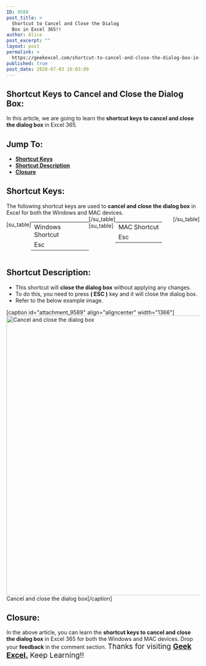```yaml
---
ID: 9588
post_title: >
  Shortcut to Cancel and Close the Dialog
  Box in Excel 365!!
author: Alice
post_excerpt: ""
layout: post
permalink: >
  https://geekexcel.com/shortcut-to-cancel-and-close-the-dialog-box-in-excel-365/
published: true
post_date: 2020-07-03 16:03:09
---
```

<h2>Shortcut Keys to Cancel and Close the Dialog Box:</h2>
In this article, we are going to learn the<strong> shortcut keys to cancel and close the dialog box</strong> in Excel 365.
<h2>Jump To:</h2>
<ul>
 	<li><strong><a href="#1">Shortcut Keys</a></strong></li>
 	<li><strong><a href="#2">Shortcut Description</a></strong></li>
 	<li><strong><a href="#3">Closure</a></strong></li>
</ul>
<h2 id="1">Shortcut Keys:</h2>
The following shortcut keys are used to <strong>cancel and close the dialog box</strong> in Excel for both the Windows and MAC devices.
<div style="display: flex;">

[su_table]
<table>
<tbody>
<tr>
<td>Windows Shortcut</td>
</tr>
<tr>
<td style="display: flex;"><span class="key-flex"><span class="win-key"><span class="custom-span-key">Esc</span></span></span></td>
</tr>
</tbody>
</table>
[/su_table]
[su_table]
<table style="float: right;">
<tbody>
<tr>
<td>MAC Shortcut</td>
</tr>
<tr>
<td style="display: flex;"><span class="key-flex"><span class="mac-key"><span class="custom-span-key">Esc</span></span></span></td>
</tr>
</tbody>
</table>
[/su_table]

</div>
<h2 id="2">Shortcut Description:</h2>
<ul>
 	<li>This shortcut will <strong>close the dialog box</strong> without applying any changes.</li>
 	<li>To do this, you need to press <strong>( ESC )</strong> key and it will close the dialog box.</li>
 	<li>Refer to the below example image.</li>
</ul>
[caption id="attachment_9589" align="aligncenter" width="1366"]<img class="size-full wp-image-9589" src="https://geekexcel.com/wp-content/uploads/2020/07/ezgif.com-optimize-2020-07-03T155105.316.gif" alt="Cancel and close the dialog box" width="1366" height="729" /> Cancel and close the dialog box[/caption]
<h2 id="3">Closure:</h2>
In the above article, you can learn the <strong>shortcut keys to cancel and close the dialog box</strong> in Excel 365 for both the Windows and MAC devices. Drop your <strong>feedback</strong> in the comment section. <span style="font-size: 19px;">Thanks for visiting <strong><a href="https://geekexcel.com/">Geek Excel.</a></strong> Keep Learning!!</span>